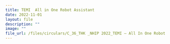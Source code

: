 ```yaml
---
title: TEMI  All in One Robot Assistant
date: 2022-11-01
layout: file
description: ""
image: ""
file_url: /files/circulars/C_36_THK _NHIP 2022_TEMI – All In One Robot Assistant.pdf
---
```

